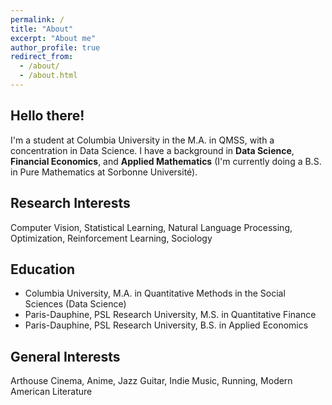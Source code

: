 ```yaml
---
permalink: /
title: "About"
excerpt: "About me"
author_profile: true
redirect_from: 
  - /about/
  - /about.html
---
```

**Hello there!**
---

I'm a student at Columbia University in the M.A. in QMSS, with a concentration in Data Science. I have a background in **Data Science**, **Financial Economics**, and **Applied Mathematics** (I'm currently doing a B.S. in Pure Mathematics at Sorbonne Université). 


**Research Interests**
---

Computer Vision, Statistical Learning, Natural Language Processing, Optimization, Reinforcement Learning, Sociology


**Education**
---
* Columbia University, M.A. in Quantitative Methods in the Social Sciences (Data Science)
* Paris-Dauphine, PSL Research University, M.S. in Quantitative Finance
* Paris-Dauphine, PSL Research University, B.S. in Applied Economics

**General Interests**
---

Arthouse Cinema, Anime, Jazz Guitar, Indie Music, Running, Modern American Literature



